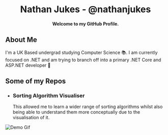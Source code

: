 <h1 align="center">
  Nathan Jukes - @nathanjukes
</h1>

<h4 align="center">Welcome to my GitHub Profile.</h4>


## About Me

I'm a UK Based undergrad studying Computer Science 📚. I am currently focused on .NET and am trying to branch off into a primary .NET Core and ASP.NET developer 🎯


## Some of my Repos

- ### **Sorting Algorithm Visualiser** 
  This allowed me to learn a wider range of sorting algorithms whilst also being able to understand them more conceptually due to the visualisation of it.

![Demo Gif](https://github.com/nathanjukes/Sorting-Algorithm-Visualisation/blob/master/Assets/DemoRecordingCurrent.gif)
